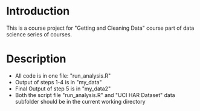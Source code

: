# Introduction
 This is a course project for "Getting and Cleaning Data" course
  part of data science series of courses.

# Description
* All code is in one file: "run_analysis.R" 
* Output of steps 1-4 is in "my_data"
* Final Output of step 5 is in "my_data2"
* Both the script file "run_analysis.R" and "UCI HAR Dataset" data subfolder should be in the current working directory

